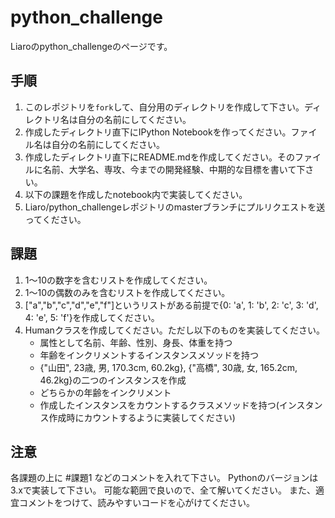 # python_challenge
Liaroのpython_challengeのページです。

## 手順
1. このレポジトリを`fork`して、自分用のディレクトリを作成して下さい。ディレクトリ名は自分の名前にしてください。
2. 作成したディレクトリ直下にIPython Notebookを作ってください。ファイル名は自分の名前にしてください。
3. 作成したディレクトリ直下にREADME.mdを作成してください。そのファイルに名前、大学名、専攻、今までの開発経験、中期的な目標を書いて下さい。
4. 以下の課題を作成したnotebook内で実装してください。
5. Liaro/python_challengeレポジトリのmasterブランチにプルリクエストを送ってください。

## 課題
1. 1〜10の数字を含むリストを作成してください。
2. 1〜10の偶数のみを含むリストを作成してください。
3. ["a","b","c","d","e","f"]というリストがある前提で{0: 'a', 1: 'b', 2: 'c', 3: 'd', 4: 'e', 5: 'f'}を作成してください。
4. Humanクラスを作成してください。ただし以下のものを実装してください。
    - 属性として名前、年齢、性別、身長、体重を持つ
    - 年齢をインクリメントするインスタンスメソッドを持つ
    - {"山田", 23歳, 男, 170.3cm, 60.2kg}, {"高橋", 30歳, 女, 165.2cm, 46.2kg}の二つのインスタンスを作成
    - どちらかの年齢をインクリメント
    - 作成したインスタンスをカウントするクラスメソッドを持つ(インスタンス作成時にカウントするように実装してください)

## 注意
各課題の上に \#課題1 などのコメントを入れて下さい。
Pythonのバージョンは3.xで実装して下さい。
可能な範囲で良いので、全て解いてください。
また、適宜コメントをつけて、読みやすいコードを心がけてください。
